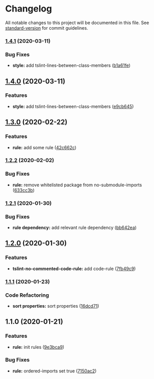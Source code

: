 # Changelog

All notable changes to this project will be documented in this file. See [standard-version](https://github.com/conventional-changelog/standard-version) for commit guidelines.

### [1.4.1](https://github.com/alanhg/tslint-recommend-rule/compare/v1.4.0...v1.4.1) (2020-03-11)


### Bug Fixes

* **style:** add tslint-lines-between-class-members ([b1a61fe](https://github.com/alanhg/tslint-recommend-rule/commit/b1a61fef70b964d5195939c2f91497cd8c84bea5))

## [1.4.0](https://github.com/alanhg/tslint-recommend-rule/compare/v1.3.0...v1.4.0) (2020-03-11)


### Features

* **style:** add tslint-lines-between-class-members ([e9cb645](https://github.com/alanhg/tslint-recommend-rule/commit/e9cb6452b51548c9d8b00e4db7fadaa619e65b9a))

## [1.3.0](https://github.com/alanhg/tslint-recommend-rule/compare/v1.2.2...v1.3.0) (2020-02-22)


### Features

* **rule:** add some rule ([42c662c](https://github.com/alanhg/tslint-recommend-rule/commit/42c662caead4cfe76164ed27065643a70d88a799))

### [1.2.2](https://github.com/alanhg/tslint-recommend-rule/compare/v1.2.1...v1.2.2) (2020-02-02)


### Bug Fixes

* **rule:** remove whitelisted package from no-submodule-imports ([633cc3b](https://github.com/alanhg/tslint-recommend-rule/commit/633cc3b574f3293dd2903cc552acdd0b324b8534))

### [1.2.1](https://github.com/alanhg/tslint-recommend-rule/compare/v1.2.0...v1.2.1) (2020-01-30)


### Bug Fixes

* **rule dependency:** add relevant rule dependency ([bb642ea](https://github.com/alanhg/tslint-recommend-rule/commit/bb642ea2d250542ff13a8b47187e65b2a6cae9ec))

## [1.2.0](https://github.com/alanhg/tslint-recommend-rule/compare/v1.1.1...v1.2.0) (2020-01-30)


### Features

* **tslint-no-commented-code-rule:** add code-rule ([7fb49c9](https://github.com/alanhg/tslint-recommend-rule/commit/7fb49c9e5bf98e6e623b3a64075af488717a9ce4))

### [1.1.1](https://github.com/alanhg/tslint-recommend-rule/compare/v1.1.0...v1.1.1) (2020-01-23)


### Code Refactoring

* **sort properties:** sort properties ([16dcd71](https://github.com/alanhg/tslint-recommend-rule/commit/16dcd711bcdeee81effc3098d4f8d5e43cc43641))

## 1.1.0 (2020-01-21)


### Features

* **rule:** init rules ([9e3bca9](https://github.com/alanhg/tslint-recommend-rule/commit/9e3bca91a93f8240cb56e532501e7c6ca1292914))


### Bug Fixes

* **rule:** ordered-imports set true ([7150ac2](https://github.com/alanhg/tslint-recommend-rule/commit/7150ac25f27afcf69a4d686aa46d4326d2627903))
